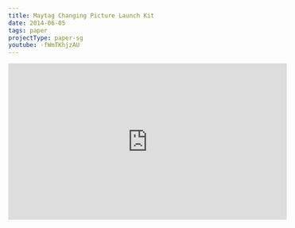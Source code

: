 ```yaml
---
title: Maytag Changing Picture Launch Kit
date: 2014-06-05
tags: paper
projectType: paper-sg
youtube: -fWmTKhjzAU
---
```


<iframe width="560" height="315" src="https://www.youtube-nocookie.com/embed/-fWmTKhjzAU" title="YouTube video player" frameborder="0"  referrerpolicy="strict-origin-when-cross-origin" allowfullscreen></iframe>
